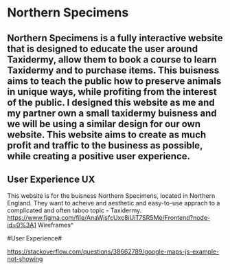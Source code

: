# Northern Specimens

## Northern Specimens is a fully interactive website that is designed to educate the user around Taxidermy, allow them to book a course to learn Taxidermy and to purchase items. This buisness aims to teach the public how to preserve animals in unique ways, while profiting from the interest of the public. I designed this website as me and my partner own a small taxidermy buisness and we will be using a similar design for our own website. This website aims to create as much profit and traffic to the business as possible, while creating a positive user experience.

## **User Experience UX**
This website is for the buisness Northern Specimens, located in Northern England. They want to acheive and aesthetic and easy-to-use apprach to a complicated and often taboo topic - Taxidermy. 
https://www.figma.com/file/AnaWjsfcUxc8iUiT7SR5Me/Frontend?node-id=0%3A1
Wireframes^

#User Experience#


https://stackoverflow.com/questions/38662789/google-maps-js-example-not-showing 